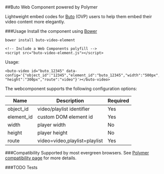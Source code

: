 ##Buto Web Component powered by Polymer

Lightweight embed codes for [Buto](http://get.buto.tv) (OVP) users to help them embed their video content more elegantly.

###Usage
Install the component using [Bower](http://bower.io)
```
bower install buto-video-element
```

```
<!-- Include a Web Components polyfill -->
<script src="buto-video-element.js"></script>
```

Usage:
```
<buto-video id="buto_12345" data-config='{"object_id":"12345","element_id":"buto_12345","width":"500px", "height":"300px","route":"video"}'></buto-video>
```

The webcomponent supports the following configuration options:

| Name  | Description  | Required |
|---|---|---|
| object_id  | video/playlist identifier  | Yes
| element_id  | custom DOM element id  | Yes
| width | player width | No
| height | player height | No
|route | video=video,playlist=playlist | Yes

###Compatibility
Supported by most evergreen browsers.
See [Polymer compatibility page](https://www.polymer-project.org/resources/compatibility.html) for more details.

###TODO
Tests